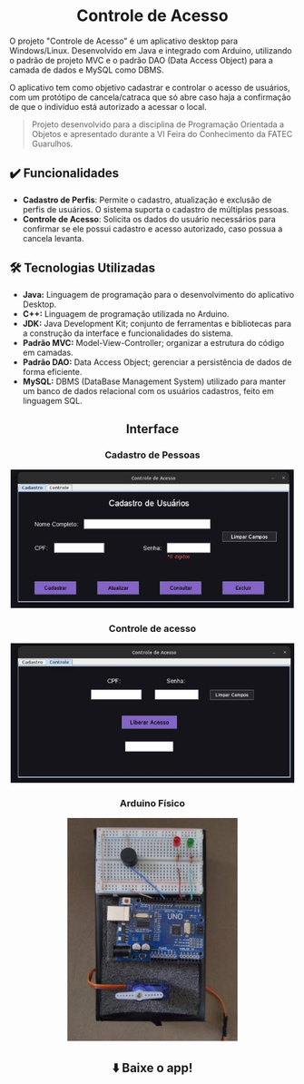 <div align="center">
  
# Controle de Acesso </h1>

</div>

<a href="https://github.com/Sara-Robles/controle-de-acesso"></a>

O projeto "Controle de Acesso" é um aplicativo desktop para Windows/Linux. Desenvolvido em Java e integrado com Arduino, utilizando o padrão de projeto MVC e o padrão DAO (Data Access Object) para a camada de dados e MySQL como DBMS. 

O aplicativo tem como objetivo cadastrar e controlar o acesso de usuários, com um protótipo de cancela/catraca que só abre caso haja a confirmação de que o indivíduo está autorizado a acessar o local.

> Projeto desenvolvido para a disciplina de Programação Orientada a Objetos e apresentado durante a VI Feira do Conhecimento da FATEC Guarulhos.


## ✔️ Funcionalidades

- **Cadastro de Perfis**: Permite o cadastro, atualização e exclusão de perfis de usuários. O sistema suporta o cadastro de múltiplas pessoas.
- **Controle de Acesso**: Solicita os dados do usuário necessários para confirmar se ele possui cadastro e acesso autorizado, caso possua a cancela levanta.

## :hammer_and_wrench: Tecnologias Utilizadas

- **Java:** Linguagem de programação para o desenvolvimento do aplicativo Desktop.
- **C++:** Linguagem de programação utilizada no Arduino.
- **JDK:** Java Development Kit; conjunto de ferramentas e bibliotecas para a construção da interface e funcionalidades do sistema.
- **Padrão MVC:** Model-View-Controller; organizar a estrutura do código em camadas.
- **Padrão DAO:** Data Access Object; gerenciar a persistência de dados de forma eficiente.
- **MySQL:** DBMS (DataBase Management System) utilizado para manter um banco de dados relacional com os usuários cadastros, feito em linguagem SQL. 

<h2 align="center">Interface</h2>

<div align="center">

### Cadastro de Pessoas

<img src="https://github.com/Sara-Robles/controle-de-acesso/blob/main/imagens/cadastro.jpg" width="500px" alt="Cadastro">  

### Controle de acesso

<img src="https://github.com/Sara-Robles/controle-de-acesso/blob/main/imagens/controle.jpg" width="500px" alt="Controle">

### Arduino Físico

<img src="https://github.com/Sara-Robles/controle-de-acesso/blob/main/imagens/arduino-fisico.jpg" width="300px" alt="Arduino">
</div>

<div align="center">

## ⬇️ Baixe o app!



</div>
